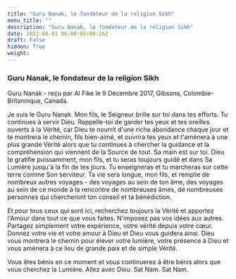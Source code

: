 ```yaml
---
title: "Guru Nanak, le fondateur de la religion Sikh"
menu_title: ""
description: "Guru Nanak, le fondateur de la religion Sikh"
date: 2022-06-01 06:00:01+00:262
draft: False
hidden: True
weight:
---
```

### Guru Nanak, le fondateur de la religion Sikh

Guru Nanak - reçu par Al Fike le 9 Décembre 2017, Gibsons, Colombie-Britannique, Canada.

Je suis le Guru Nanak. Mon fils, le Seigneur brille sur toi dans tes efforts. Tu continues à servir Dieu. Rappelle-toi de garder tes yeux et tes oreilles ouverts à la Vérité, car Dieu te nourrit d'une riche abondance chaque jour et te montrera le chemin, fils bien-aimé, et ouvrira tes yeux et t'amènera à une plus grande Vérité alors que tu continues à chercher la guidance et la compréhension qui viennent de la Source de tout. Sa main est sur toi. Dieu te gratifie puissamment, mon fils, et tu seras toujours guidé et dans Sa Lumière jusqu'à la fin de tes jours. Tu enseigneras et tu marcheras sur cette terre comme Son serviteur. Ta vie sera longue, mon fils, et remplie de nombreux autres voyages - des voyages au sein de ton âme, des voyages au sein de ce monde à la rencontre de nombreuses âmes, de nombreuses personnes qui chercheront ton conseil et ta bénédiction.

Et pour tous ceux qui sont ici, recherchez toujours la Vérité et apportez l'Amour dans tout ce que vous faites. N'imposez pas vos idées aux autres. Partagez simplement votre expérience, votre vérité depuis votre cœur. Donnez votre vie et votre amour à Dieu et Dieu vous guidera ainsi. Dieu vous montrera le chemin pour élever votre lumière, votre présence à Dieu et vous amènera à ce lieu de grande paix et de simple Vérité.

Vous êtes bénis en ce moment et vous continuerez à être bénis alors que vous cherchez la Lumière. Allez avec Dieu. Sat Nam. Sat Nam.
